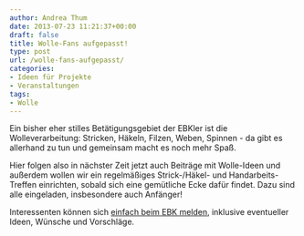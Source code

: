 ```yaml
---
author: Andrea Thum
date: 2013-07-23 11:21:37+00:00
draft: false
title: Wolle-Fans aufgepasst!
type: post
url: /wolle-fans-aufgepasst/
categories:
- Ideen für Projekte
- Veranstaltungen
tags:
- Wolle
---
```


Ein bisher eher stilles Betätigungsgebiet der EBKler ist die Wolleverarbeitung: Stricken, Häkeln, Filzen, Weben, Spinnen - da gibt es allerhand zu tun und gemeinsam macht es noch mehr Spaß.




Hier folgen also in nächster Zeit jetzt auch Beiträge mit Wolle-Ideen und außerdem wollen wir ein regelmäßiges Strick-/Häkel- und Handarbeits-Treffen einrichten, sobald sich eine gemütliche Ecke dafür findet. Dazu sind alle eingeladen, insbesondere auch Anfänger!


Interessenten können sich [einfach beim EBK melden](/kontakt/), inklusive eventueller Ideen, Wünsche und Vorschläge.
